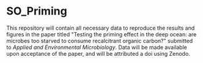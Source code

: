 # SO_Priming
This repository will contain all necessary data to reproduce the results and figures in the paper titled "Testing the priming effect in the deep ocean: are microbes too starved to consume recalcitrant organic carbon?" submitted to _Applied and Environmental Microbiology_.
Data will be made available upon acceptance of the paper, and will be attributed a doi using Zenodo.
